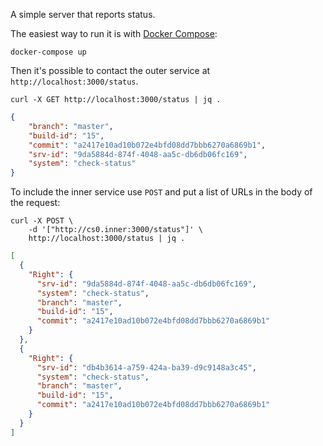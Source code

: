A simple server that reports status.

The easiest way to run it is with [Docker Compose](https://docs.docker.com/compose/):

```shell
docker-compose up
```

Then it's possible to contact the outer service at `http://localhost:3000/status`.

```shell
curl -X GET http://localhost:3000/status | jq .
```

```json
{
    "branch": "master",
    "build-id": "15",
    "commit": "a2417e10ad10b072e4bfd08dd7bbb6270a6869b1",
    "srv-id": "9da5884d-874f-4048-aa5c-db6db06fc169",
    "system": "check-status"
}
```

To include the inner service use `POST` and put a list of URLs in the body of the request:

```shell
curl -X POST \
    -d '["http://cs0.inner:3000/status"]' \
    http://localhost:3000/status | jq .
```

```json
[
  {
    "Right": {
      "srv-id": "9da5884d-874f-4048-aa5c-db6db06fc169",
      "system": "check-status",
      "branch": "master",
      "build-id": "15",
      "commit": "a2417e10ad10b072e4bfd08dd7bbb6270a6869b1"
    }
  },
  {
    "Right": {
      "srv-id": "db4b3614-a759-424a-ba39-d9c9148a3c45",
      "system": "check-status",
      "branch": "master",
      "build-id": "15",
      "commit": "a2417e10ad10b072e4bfd08dd7bbb6270a6869b1"
    }
  }
]
```
